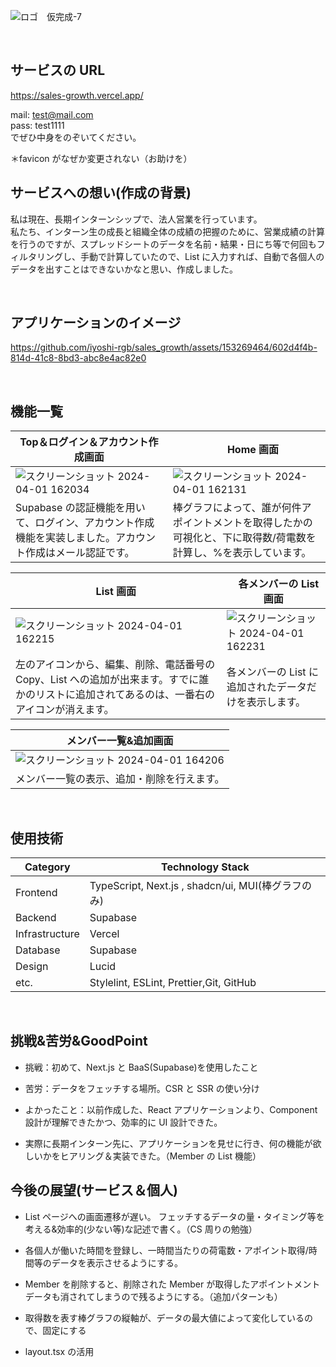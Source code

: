 ![ロゴ　仮完成-7](https://github.com/iyoshi-rgb/sales_growth/assets/153269464/1943a40a-8917-44be-86c8-e089ebbd5ca4)

<br/>

## サービスの URL

https://sales-growth.vercel.app/

mail: test@mail.com<br/>
pass: test1111<br/>
でぜひ中身をのぞいてください。

＊favicon がなぜか変更されない（お助けを）
<br />

## サービスへの想い(作成の背景)

私は現在、長期インターンシップで、法人営業を行っています。<br/>
私たち、インターン生の成長と組織全体の成績の把握のために、営業成績の計算を行うのですが、スプレッドシートのデータを名前・結果・日にち等で何回もフィルタリングし、手動で計算していたので、List に入力すれば、自動で各個人のデータを出すことはできないかなと思い、作成しました。

<br/>

## アプリケーションのイメージ

https://github.com/iyoshi-rgb/sales_growth/assets/153269464/602d4f4b-814d-41c8-8bd3-abc8e4ac82e0

<br/>

## 機能一覧

| Top＆ログイン＆アカウント作成画面                                                                                                         | 　 Home 画面                                                                                                                              |
| ----------------------------------------------------------------------------------------------------------------------------------------- | ----------------------------------------------------------------------------------------------------------------------------------------- |
| ![スクリーンショット 2024-04-01 162034](https://github.com/iyoshi-rgb/sales_growth/assets/153269464/c31aa52f-72c3-41a8-a8f2-9dd801448187) | ![スクリーンショット 2024-04-01 162131](https://github.com/iyoshi-rgb/sales_growth/assets/153269464/00499c83-c808-4d1d-b37b-4f817df78c15) |
| Supabase の認証機能を用いて、ログイン、アカウント作成機能を実装しました。アカウント作成はメール認証です。                                 | 棒グラフによって、誰が何件アポイントメントを取得したかの可視化と、下に取得数/荷電数を計算し、%を表示しています。                          |

| List 画面                                                                                                                                    | 　各メンバーの List 画面                                                                                                                  |
| -------------------------------------------------------------------------------------------------------------------------------------------- | ----------------------------------------------------------------------------------------------------------------------------------------- |
| ![スクリーンショット 2024-04-01 162215](https://github.com/iyoshi-rgb/sales_growth/assets/153269464/3b14cf83-f37e-4f8d-8f93-00286300e74c)    | ![スクリーンショット 2024-04-01 162231](https://github.com/iyoshi-rgb/sales_growth/assets/153269464/6dafc452-a800-402e-b6b0-471fb889c2e0) |
| 左のアイコンから、編集、削除、電話番号の Copy、List への追加が出来ます。すでに誰かのリストに追加されてあるのは、一番右のアイコンが消えます。 | 各メンバーの List に追加されたデータだけを表示します。                                                                                    |

| メンバー一覧&追加画面  
| -------------------------------------- |
| ![スクリーンショット 2024-04-01 164206](https://github.com/iyoshi-rgb/sales_growth/assets/153269464/ddac521a-eaaa-4949-b2d4-a142f24aa9cd)|  
| メンバー一覧の表示、追加・削除を行えます。|

<br />

## 使用技術

| Category       | Technology Stack                                   |
| -------------- | -------------------------------------------------- |
| Frontend       | TypeScript, Next.js , shadcn/ui, MUI(棒グラフのみ) |
| Backend        | Supabase                                           |
| Infrastructure | Vercel                                             |
| Database       | Supabase                                           |
| Design         | Lucid                                              |
| etc.           | Stylelint, ESLint, Prettier,Git, GitHub            |

<br/>

## 挑戦&苦労&GoodPoint

- 挑戦：初めて、Next.js と BaaS(Supabase)を使用したこと

- 苦労：データをフェッチする場所。CSR と SSR の使い分け

- よかったこと：以前作成した、React アプリケーションより、Component 設計が理解できたかつ、効率的に UI 設計できた。
- 実際に長期インターン先に、アプリケーションを見せに行き、何の機能が欲しいかをヒアリング＆実装できた。（Member の List 機能）
  <br/>

## 今後の展望(サービス＆個人)

- List ページへの画面遷移が遅い。
  フェッチするデータの量・タイミング等を考える&効率的(少ない等)な記述で書く。（CS 周りの勉強）

- 各個人が働いた時間を登録し、一時間当たりの荷電数・アポイント取得/時間等のデータを表示させるようにする。
- Member を削除すると、削除された Member が取得したアポイントメントデータも消されてしまうので残るようにする。（追加パターンも）
- 取得数を表す棒グラフの縦軸が、データの最大値によって変化しているので、固定にする
- layout.tsx の活用
